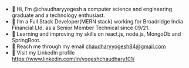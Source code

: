 - 👋 Hi, I’m @chaudharyyogesh a computer science and engineering graduate and a technology enthusiast.
- 👀 I’m a Full Stack Developer(MERN stack) working for Broadridge India Financial Ltd. as a Senior Member Technical since 09/21.
- 🌱 Learning and improving my skills on react.js, node.js, MongoDb and SpringBoot.
- 📧 Reach me through my email chaudharyyogesh84@gmail.com
- 📎 Visit my LinkedIn profile https://www.linkedin.com/in/yogeshchaudhary101/

